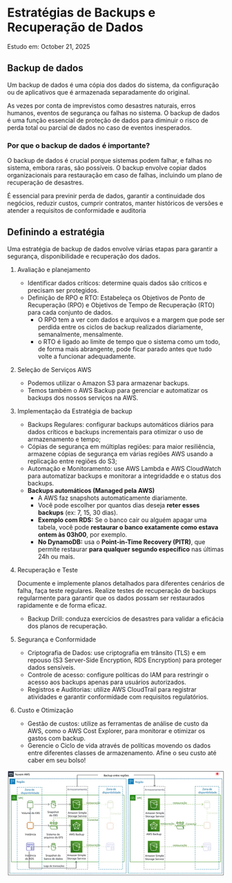 # Estratégias de Backups e Recuperação de Dados

Estudo em: October 21, 2025

## Backup de dados

Um backup de dados é uma cópia dos dados do sistema, da configuração ou de aplicativos que é armazenada separadamente do original.

As vezes por conta de imprevistos como desastres naturais, erros humanos, eventos de segurança ou falhas no sistema. O backup de dados é uma função essencial de proteção de dados para diminuir o risco de perda total ou parcial de dados no caso de eventos inesperados.

### Por que o backup de dados é importante?

O backup de dados é crucial porque sistemas podem falhar, e falhas no sistema, embora raras, são possíveis. O backup envolve copiar dados organizacionais para restauração em caso de falhas, incluindo um plano de recuperação de desastres. 

É essencial para previnir perda de dados, garantir a continuidade dos negócios, reduzir custos, cumprir contratos, manter históricos de versões e atender a requisitos de conformidade e auditoria

## Definindo a estratégia

Uma estratégia de backup de dados envolve várias etapas para garantir a segurança, disponibilidade e recuperação dos dados.

1. Avaliação e planejamento
    - Identificar dados críticos: determine quais dados são críticos e  precisam ser protegidos.
    - Definição de RPO e RTO: Estabeleça os Objetivos de Ponto de Recuperação (RPO) e Objetivos de Tempo de Recuperação (RTO) para cada conjunto de dados.
        - O RPO tem a ver com dados e arquivos e a margem que pode ser perdida entre os ciclos de backup realizados diariamente, semanalmente, mensalmente.
        - o RTO é ligado ao limite de tempo que o sistema como um todo, de forma mais abrangente, pode ficar parado antes que tudo volte a funcionar adequadamente.

1. Seleção de Serviços AWS
    - Podemos utilizar o Amazon S3 para armazenar backups.
    - Temos também o AWS Backup para gerenciar e automatizar os backups dos nossos serviços na AWS.

1. Implementação da Estratégia de backup
    - Backups Regulares: configurar backups automáticos diários para dados críticos e backups incrementais para otimizar o uso de armazenamento e tempo;
    - Cópias de segurança em múltiplas regiões: para maior resiliência, armazene cópias de segurança em várias regiões AWS usando a replicação entre regiões do S3;
    - Automação e Monitoramento: use AWS Lambda e AWS CloudWatch para automatizar backups e monitorar a integridadde e o status dos backups.
    - **Backups automáticos (Managed pela AWS)**
        - A AWS faz snapshots automaticamente diariamente.
        - Você pode escolher por quantos dias deseja **reter esses backups** (ex: 7, 15, 30 dias).
        - **Exemplo com RDS:** Se o banco cair ou alguém apagar uma tabela, você pode **restaurar o banco exatamente como estava ontem às 03h00**, por exemplo.
        - **No DynamoDB:** usa o **Point-in-Time Recovery (PITR)**, que permite restaurar **para qualquer segundo específico** nas últimas 24h ou mais.
        
2. Recuperação e Teste
    
    Documente e implemente planos detalhados para diferentes cenários de falha, faça teste regulares. Realize testes de recuperação de backups regularmente para garantir que os dados possam ser restaurados rapidamente e de forma eficaz.
    
    - Backup Drill: conduza exercícios de desastres para validar a eficácia dos planos de recuperação.

1. Segurança e Conformidade
    - Criptografia de Dados: use criptografia em trânsito (TLS) e em repouso (S3 Server-Side Encryption, RDS Encryption) para proteger dados sensíveis.
    - Controle de acesso: configure políticas do IAM para restringir o acesso aos backups apenas para usuários autorizados.
    - Registros e Auditorias: utilize AWS CloudTrail para registrar atividades e garantir conformidade com requisitos regulatórios.

1. Custo e Otimização
    - Gestão de custos: utilize as ferramentas de análise de custo da AWS, como o AWS Cost Explorer, para monitorar e otimizar os gastos com backup.
    - Gerencie o Ciclo de vida através de políticas movendo os dados entre diferentes classes de armazenamento. Afine o seu custo até caber em seu bolso!

![image.png](image.png)